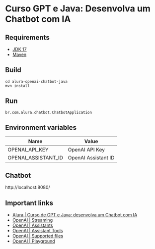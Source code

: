 # Curso GPT e Java: Desenvolva um Chatbot com IA

## Requirements

- [JDK 17](https://www.oracle.com/br/java/technologies/javase/jdk17-archive-downloads.html)
- [Maven](https://maven.apache.org)

## Build

```shell
cd alura-openai-chatbot-java
mvn install
```

## Run

`br.com.alura.chatbot.ChatbotApplication`

## Environment variables

 Name                | Value               
---------------------|---------------------
 OPENAI_API_KEY      | OpenAI API Key      
 OPENAI_ASSISTANT_ID | OpenAI Assistant ID 

## Chatbot

http://localhost:8080/

## Important links

* [Alura | Curso de GPT e Java: desenvolva um Chatbot com IA](https://cursos.alura.com.br/course/gpt-java-desenvolva-chatbot-ia)
* [OpenAI | Streaming](https://platform.openai.com/docs/api-reference/streaming)
* [OpenAI | Assistants](https://platform.openai.com/docs/assistants/overview)
* [OpenAI | Assistant Tools](https://platform.openai.com/docs/assistants/tools)
* [OpenAI | Supported files](https://platform.openai.com/docs/assistants/tools/file-search)
* [OpenAI | Playground](https://platform.openai.com/playground/assistants)